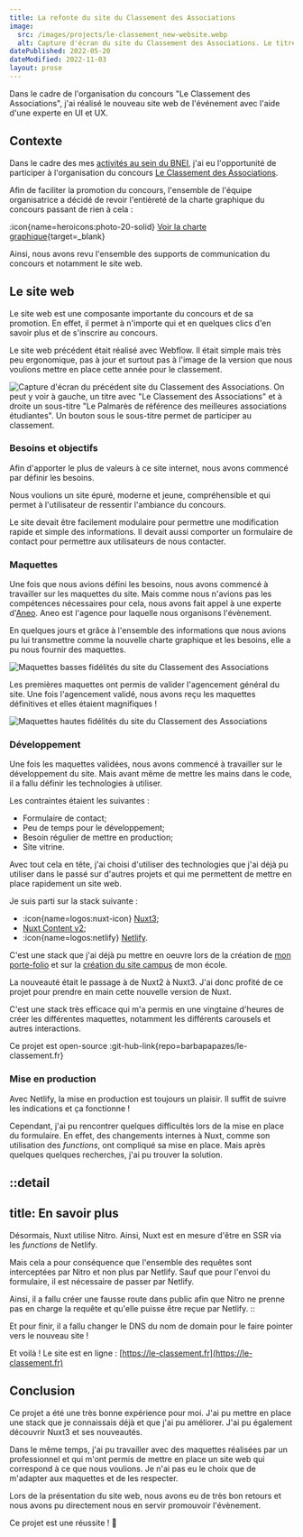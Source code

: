 ```yaml
---
title: La refonte du site du Classement des Associations
image: 
  src: /images/projects/le-classement_new-website.webp
  alt: Capture d'écran du site du Classement des Associations. Le titre indique "Le Classement des Associations" et le sous-titre "Le concours national de référence qui recense et classe les meilleures associations étudiantes !"
datePublished: 2022-05-20
dateModified: 2022-11-03
layout: prose
---
```


Dans le cadre de l'organisation du concours "Le Classement des Associations", j'ai réalisé le nouveau site web de l'événement avec l'aide d'une experte en UI et UX.

<!-- more -->

## Contexte

Dans le cadre des mes [activités au sein du BNEI](../experience/bnei), j'ai eu l'opportunité de participer à l'organisation du concours [Le Classement des Associations](../experiences/classement-des-associations).

Afin de faciliter la promotion du concours, l'ensemble de l'équipe organisatrice a décidé de revoir l'entièreté de la charte graphique du concours passant de rien à cela :

:icon{name=heroicons:photo-20-solid} [Voir la charte graphique](/pdf/projects/le-classement_charte-graphique.pdf){target=_blank}

Ainsi, nous avons revu l'ensemble des supports de communication du concours et notamment le site web. 

## Le site web

Le site web est une composante importante du concours et de sa promotion. En effet, il permet à n'importe qui et en quelques clics d'en savoir plus et de s'inscrire au concours.

Le site web précédent était réalisé avec Webflow. Il était simple mais très peu ergonomique, pas à jour et surtout pas à l'image de la version que nous voulions mettre en place cette année pour le classement.

![Capture d'écran du précédent site du Classement des Associations. On peut y voir à gauche, un titre avec "Le Classement des Associations" et à droite un sous-titre "Le Palmarès de référence des meilleures associations étudiantes". Un bouton sous le sous-titre permet de participer au classement.](/images/projects/le-classement_previous-website.webp)

### Besoins et objectifs

Afin d'apporter le plus de valeurs à ce site internet, nous avons commencé par définir les besoins.

Nous voulions un site épuré, moderne et jeune, compréhensible et qui permet à l'utilisateur de ressentir l'ambiance du concours.

Le site devait être facilement modulaire pour permettre une modification rapide et simple des informations. Il devait aussi comporter un formulaire de contact pour permettre aux utilisateurs de nous contacter.

### Maquettes

Une fois que nous avions défini les besoins, nous avons commencé à travailler sur les maquettes du site. Mais comme nous n'avions pas les compétences nécessaires pour cela, nous avons fait appel à une experte d'[Aneo](https://aneo.eu/). Aneo est l'agence pour laquelle nous organisons l'évènement.

En quelques jours et grâce à l'ensemble des informations que nous avions pu lui transmettre comme la nouvelle charte graphique et les besoins, elle a pu nous fournir des maquettes.

![Maquettes basses fidélités du site du Classement des Associations](/images/projects/le-classement_maquettes-low.webp)

Les premières maquettes ont permis de valider l'agencement général du site. Une fois l'agencement validé, nous avons reçu les maquettes définitives et elles étaient magnifiques !

![Maquettes hautes fidélités du site du Classement des Associations](/images/projects/le-classement_maquettes-high.webp)

### Développement

Une fois les maquettes validées, nous avons commencé à travailler sur le développement du site. Mais avant même de mettre les mains dans le code, il a fallu définir les technologies à utiliser.

Les contraintes étaient les suivantes :

- Formulaire de contact;
- Peu de temps pour le développement;
- Besoin régulier de mettre en production;
- Site vitrine.

Avec tout cela en tête, j'ai choisi d'utiliser des technologies que j'ai déjà pu utiliser dans le passé sur d'autres projets et qui me permettent de mettre en place rapidement un site web.

Je suis parti sur la stack suivante :

- :icon{name=logos:nuxt-icon} [Nuxt3](https://v3.nuxtjs.org/);
- [Nuxt Content v2](https://content.nuxtjs.org/);
- :icon{name=logos:netlify} [Netlify](https://www.netlify.com/).

C'est une stack que j'ai déjà pu mettre en oeuvre lors de la création de [mon porte-folio](./first-portfolio-in-production) et sur la [création du site campus](./new-website-campus) de mon école.

La nouveauté était le passage à de Nuxt2 à Nuxt3. J'ai donc profité de ce projet pour prendre en main cette nouvelle version de Nuxt.

C'est une stack très efficace qui m'a permis en une vingtaine d'heures de créer les différentes maquettes, notamment les différents carousels et autres interactions.

Ce projet est open-source :git-hub-link{repo=barbapapazes/le-classement.fr}

### Mise en production

Avec Netlify, la mise en production est toujours un plaisir. Il suffit de suivre les indications et ça fonctionne !

Cependant, j'ai pu rencontrer quelques difficultés lors de la mise en place du formulaire. En effet, des changements internes à Nuxt, comme son utilisation des _functions_, ont compliqué sa mise en place. Mais après quelques quelques recherches, j'ai pu trouver la solution.

::detail
---
title: En savoir plus
---

Désormais, Nuxt utilise Nitro. Ainsi, Nuxt est en mesure d'être en SSR via les _functions_ de Netlify.

Mais cela a pour conséquence que l'ensemble des requêtes sont interceptées par Nitro et non plus par Netlify. Sauf que pour l'envoi du formulaire, il est nécessaire de passer par Netlify.

Ainsi, il a fallu créer une fausse route dans public afin que Nitro ne prenne pas en charge la requête et qu'elle puisse être reçue par Netlify.
::

Et pour finir, il a fallu changer le DNS du nom de domain pour le faire pointer vers le nouveau site !

Et voilà ! Le site est en ligne : [https://le-classement.fr](https://le-classement.fr)

## Conclusion

Ce projet a été une très bonne expérience pour moi. J'ai pu mettre en place une stack que je connaissais déjà et que j'ai pu améliorer. J'ai pu également découvrir Nuxt3 et ses nouveautés.

Dans le même temps, j'ai pu travailler avec des maquettes réalisées par un professionnel et qui m'ont permis de mettre en place un site web qui correspond à ce que nous voulions. Je n'ai pas eu le choix que de m'adapter aux maquettes et de les respecter.

Lors de la présentation du site web, nous avons eu de très bon retours et nous avons pu directement nous en servir promouvoir l'évènement.

Ce projet est une réussite ! 🎉

